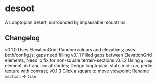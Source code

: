 desoot
======

A Looptopian desert, surrounded by impassable mountains.


Changelog
---------

v0.1.0 Uses ElevationGrid; Random colours and elevations; uses both/config.js; gaps need filling
v0.1.1 Filled gaps between ElevationGrid elements; Need to fix for non-square terrain-sections
v0.1.2 Using `group` element, `def` and `use` attributes; Design looptopian, static mid-run; perlin texture with contrast; 
v0.1.3 Click a square to move viewpoint; Rename `section` -> `tile`